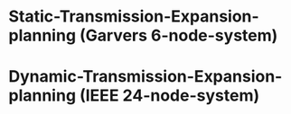 # Static-Transmission-Expansion-planning (Garvers 6-node-system)
# Dynamic-Transmission-Expansion-planning (IEEE 24-node-system)
